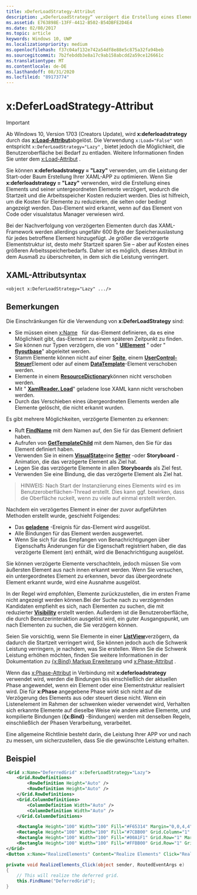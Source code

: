 ```yaml
---
title: xDeferLoadStrategy-Attribut
description: „xDeferLoadStrategy“ verzögert die Erstellung eines Elements und seiner untergeordneten Elemente, verkürzt die Startzeit, erhöht aber leicht die Arbeitsspeicherauslastung.Jedes betroffene Element erhöht die Arbeitsspeicherauslastung um ca. 600 Bytes.
ms.assetid: E763898E-13FF-4412-B502-B54DBFE2D4E4
ms.date: 02/08/2017
ms.topic: article
keywords: Windows 10, UWP
ms.localizationpriority: medium
ms.openlocfilehash: f37c04af132e742a54df8e88e5c875a32fa94beb
ms.sourcegitcommit: 7b2febddb3e8a17c9ab158abcdd2a59ce126661c
ms.translationtype: MT
ms.contentlocale: de-DE
ms.lasthandoff: 08/31/2020
ms.locfileid: "89173774"
---
```

# <a name="xdeferloadstrategy-attribute"></a>x:DeferLoadStrategy-Attribut

> [!IMPORTANT]
> Ab Windows 10, Version 1703 (Creators Update), wird **x:deferloadstrategy** durch das [**x:Load-Attribut**](x-load-attribute.md)abgelöst. Die Verwendung `x:Load="False"` von entspricht `x:DeferLoadStrategy="Lazy"` , bietet jedoch die Möglichkeit, die Benutzeroberfläche bei Bedarf zu entladen. Weitere Informationen finden Sie unter dem [x:Load-Attribut](x-load-attribute.md) .

Sie können **x:deferloadstrategy = "Lazy"** verwenden, um die Leistung der Start-oder Baum Erstellung Ihrer XAML-APP zu optimieren. Wenn Sie **x:deferloadstrategy = "Lazy"** verwenden, wird die Erstellung eines Elements und seiner untergeordneten Elemente verzögert, wodurch die Startzeit und die Arbeitsspeicher Kosten reduziert werden. Dies ist hilfreich, um die Kosten für Elemente zu reduzieren, die selten oder bedingt angezeigt werden. Das-Element wird erkannt, wenn auf das Element von Code oder visualstatus Manager verwiesen wird.

Bei der Nachverfolgung von verzögerten Elementen durch das XAML-Framework werden allerdings ungefähr 600 Byte der Speicherauslastung für jedes betroffene Element hinzugefügt. Je größer die verzögerte Elementstruktur ist, desto mehr Startzeit sparen Sie – aber auf Kosten eines größeren Arbeitsspeicherbedarfs. Daher ist es möglich, dieses Attribut in dem Ausmaß zu überschreiten, in dem sich die Leistung verringert.

## <a name="xaml-attribute-usage"></a>XAML-Attributsyntax

``` syntax
<object x:DeferLoadStrategy="Lazy" .../>
```

## <a name="remarks"></a>Bemerkungen

Die Einschränkungen für die Verwendung von **x:DeferLoadStrategy** sind:

- Sie müssen einen [x:Name](x-name-attribute.md)   für das-Element definieren, da es eine Möglichkeit gibt, das-Element zu einem späteren Zeitpunkt zu finden.
- Sie können nur Typen verzögern, die von " [**UIElement**](/uwp/api/Windows.UI.Xaml.UIElement) " oder " [**flyoutbase**](/uwp/api/Windows.UI.Xaml.Controls.Primitives.FlyoutBase)" abgeleitet werden.
- Stamm Elemente können nicht auf einer [**Seite**](/uwp/api/windows.ui.xaml.controls.page), einem [**UserControl-Steuer**](/uwp/api/windows.ui.xaml.controls.usercontrol)Element oder auf einem [**DataTemplate**](/uwp/api/Windows.UI.Xaml.DataTemplate)-Element verschoben werden.
- Elemente in einem [**ResourceDictionary**](/uwp/api/Windows.UI.Xaml.ResourceDictionary)können nicht verschoben werden.
- Mit " [**XamlReader. Load**](/uwp/api/windows.ui.xaml.markup.xamlreader.load)" geladene lose XAML kann nicht verschoben werden.
- Durch das Verschieben eines übergeordneten Elements werden alle Elemente gelöscht, die nicht erkannt wurden.

Es gibt mehrere Möglichkeiten, verzögerte Elementen zu erkennen:

- Ruft [**FindName**](/uwp/api/windows.ui.xaml.frameworkelement.findname) mit dem Namen auf, den Sie für das Element definiert haben.
- Aufrufen von [**GetTemplateChild**](/uwp/api/windows.ui.xaml.controls.control.gettemplatechild) mit dem Namen, den Sie für das Element definiert haben.
- Verwenden Sie in einem [**VisualState**](/uwp/api/Windows.UI.Xaml.VisualState)eine [**Setter**](/uwp/api/Windows.UI.Xaml.Setter) -oder **Storyboard** -Animation, die das verzögerte Element als Ziel hat.
- Legen Sie das verzögerte Elemente in allen **Storyboards** als Ziel fest.
- Verwenden Sie eine Bindung, die das verzögerte Element als Ziel hat.

> HINWEIS: Nach Start der Instanziierung eines Elements wird es im Benutzeroberflächen-Thread erstellt. Dies kann ggf. bewirken, dass die Oberfläche ruckelt, wenn zu viele auf einmal erstellt werden.

Nachdem ein verzögertes Element in einer der zuvor aufgeführten Methoden erstellt wurde, geschieht Folgendes:

- Das [**geladene**](/uwp/api/windows.ui.xaml.frameworkelement.loaded) -Ereignis für das-Element wird ausgelöst.
- Alle Bindungen für das Element werden ausgewertet.
- Wenn Sie sich für das Empfangen von Benachrichtigungen über Eigenschafts Änderungen für die Eigenschaft registriert haben, die das verzögerte Element (en) enthält, wird die Benachrichtigung ausgelöst.

Sie können verzögerte Elemente verschachteln, jedoch müssen Sie vom äußersten Element aus nach innen erkannt werden. Wenn Sie versuchen, ein untergeordnetes Element zu erkennen, bevor das übergeordnete Element erkannt wurde, wird eine Ausnahme ausgelöst.

In der Regel wird empfohlen, Elemente zurückzustellen, die im ersten Frame nicht angezeigt werden können.Bei der Suche nach zu verzögernden Kandidaten empfiehlt es sich, nach Elementen zu suchen, die mit reduzierter [**Visibility**](/uwp/api/windows.ui.xaml.uielement.visibility) erstellt werden. Außerdem ist die Benutzeroberfläche, die durch Benutzerinteraktion ausgelöst wird, ein guter Ausgangspunkt, um nach Elementen zu suchen, die Sie verzögern können.

Seien Sie vorsichtig, wenn Sie Elemente in einer [**ListView**](/uwp/api/Windows.UI.Xaml.Controls.ListView)verzögern, da dadurch die Startzeit verringert wird, Sie können jedoch auch die Schwenk Leistung verringern, je nachdem, was Sie erstellen. Wenn Sie die Schwenk Leistung erhöhen möchten, finden Sie weitere Informationen in der Dokumentation zu [{x:Bind} Markup Erweiterung](x-bind-markup-extension.md) und [x:Phase-Attribut](x-phase-attribute.md) .

Wenn das [x:Phase-Attribut](x-phase-attribute.md) in Verbindung mit **x:deferloadstrategy** verwendet wird, werden die Bindungen bis einschließlich der aktuellen Phase angewendet, wenn ein Element oder eine Elementstruktur realisiert wird. Die für **x:Phase** angegebene Phase wirkt sich nicht auf die Verzögerung des Elements aus oder steuert diese nicht. Wenn ein Listenelement im Rahmen der schwenken wieder verwendet wird, Verhalten sich erkannte Elemente auf dieselbe Weise wie andere aktive Elemente, und kompilierte Bindungen (**{x:Bind}** -Bindungen) werden mit denselben Regeln, einschließlich der Phasen Verarbeitung, verarbeitet.

Eine allgemeine Richtlinie besteht darin, die Leistung Ihrer APP vor und nach zu messen, um sicherzustellen, dass Sie die gewünschte Leistung erhalten.

## <a name="example"></a>Beispiel

```xml
<Grid x:Name="DeferredGrid" x:DeferLoadStrategy="Lazy">
    <Grid.RowDefinitions>
        <RowDefinition Height="Auto" />
        <RowDefinition Height="Auto" />
    </Grid.RowDefinitions>
    <Grid.ColumnDefinitions>
        <ColumnDefinition Width="Auto" />
        <ColumnDefinition Width="Auto" />
    </Grid.ColumnDefinitions>

    <Rectangle Height="100" Width="100" Fill="#F65314" Margin="0,0,4,4" />
    <Rectangle Height="100" Width="100" Fill="#7CBB00" Grid.Column="1" Margin="4,0,0,4" />
    <Rectangle Height="100" Width="100" Fill="#00A1F1" Grid.Row="1" Margin="0,4,4,0" />
    <Rectangle Height="100" Width="100" Fill="#FFBB00" Grid.Row="1" Grid.Column="1" Margin="4,4,0,0" />
</Grid>
<Button x:Name="RealizeElements" Content="Realize Elements" Click="RealizeElements_Click"/>
```

```csharp
private void RealizeElements_Click(object sender, RoutedEventArgs e)
{
    // This will realize the deferred grid.
    this.FindName("DeferredGrid");
}
```